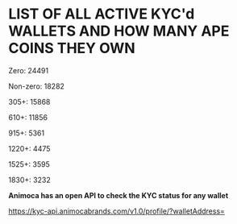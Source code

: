 # LIST OF ALL ACTIVE KYC'd WALLETS AND HOW MANY APE COINS THEY OWN

Zero: 24491

Non-zero: 18282

305+: 15868

610+: 11856

915+: 5361

1220+: 4475

1525+: 3595

1830+: 3232

**Animoca has an open API to check the KYC status for any wallet**

https://kyc-api.animocabrands.com/v1.0/profile/?walletAddress=